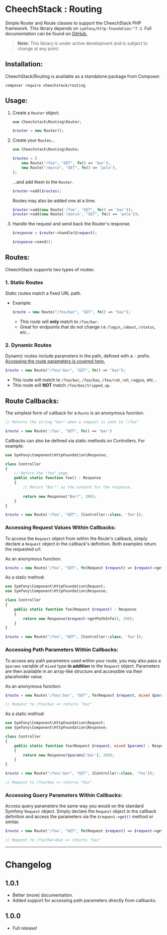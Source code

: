 # CheechStack : Routing

Simple Router and Route classes to support the CheechStack PHP framework. This library depends on `symfony/http-foundation:^7.3`. Full documentation can be found on [GitHub.](https://github.com/cheechstack/routing)

> **Note:** This library is under active development and is subject to change at any point.

## Installation:

CheechStack/Routing is available as a standalone package from Composer.

`composer require cheechstack/routing`

## Usage:

1. Create a `Router` object.

    ```php
    use Cheechstack\Routing\Router;
    
    $router = new Router();
    ```

2. Create your `Routes`...

    ```php
    use Cheechstack\Routing\Route;
    
    $routes = [
        new Route("/foo", "GET", fn() => 'bar'),
        new Route("/marco", "GET", fn() => 'polo'),
    ];
    ```

    ...and add them to the `Router`.

    ```php
    $router->add($routes);
    ```

    Routes may also be added one at a time.
    
    ```php
    $router->add(new Route('/foo', "GET", fn() => 'bar'));
    $router->add(new Route('/marco', "GET", fn() => 'polo'));
    ```

3. Handle the request and send back the Router's response. 

    ```php
    $response = $router->handle($request);
   
    $response->send();
    ```

## Routes:

CheechStack supports two types of routes:

### 1. Static Routes

Static routes match a fixed URL path.

- Example:
    ```php
    $route = new Route("/foo/bar", "GET", fn() => "baz");
    ```
  - This route will **only** match to `/foo/bar`.
  - Great for endpoints that do not change i.e `/login`, `/about`, `/status`, etc...

### 2. Dynamic Routes

Dynamic routes include parameters in the path, defined with a `:` prefix. [Accessing the route parameters is covered here.](#accessing-path-parameters-within-callbacks)


```php
$route = new Route("/foo/:bar", "GET", fn() => "baz");
```
- This route will match to `/foo/bar`, `/foo/baz`, `/foo/ruh_roh_raggie`, etc...
- This route will **NOT** match `/foo/baz/tripped_up`.

## Route Callbacks:

The simplest form of callback for a `Route` is an anonymous function.

```php
// Returns the string "bar" when a request is sent to "/foo"

$route = new Route('/foo', "GET", fn() => 'bar') 
```

Callbacks can also be defined via static methods on Controllers. For example:
```php
use Symfony\Component\HttpFoundation\Response;

class Controller
{
    // Return the "foo" page
    public static function foo() : Response
    {
        // Return "Bar!" as the content for the response.
        
        return new Response("Bar!", 200);
    }
}

$route = new Route('/foo', "GET", [Controller::class, 'foo']);
```

### Accessing Request Values Within Callbacks: 

To access the `Request` object from within the Route's callback, simply declare a `Request` object in the callback's definition. Both examples return the requested url.

As an anonymous function:
```php
$route = new Route('/foo', "GET", fn(Request $request) => $request->getPathInfo());
```
  
As a static method:
```php
use Symfony\Component\HttpFoundation\Request;
use Symfony\Component\HttpFoundation\Response;

class Controller
{
    public static function foo(Request $request) : Response
    {
        return new Response($request->getPathInfo(), 200);
    }
}

$route = new Route("/foo", "GET", [Controller::class, 'foo']);
```

### Accessing Path Parameters Within Callbacks:

To access any path parameters used within your route, you may also pass a `$params` variable of `mixed` type **in addition** to the `Request` object. Parameters are then available in an array-like structure and accessible via their placeholder value. 

As an anonymous function:
```php
$route = new Route('/foo/:bar', "GET", fn(Request $request, mixed $params) => $params['bar']);

// Request to /foo/baz => returns "baz"
```

As a static method:
```php
use Symfony\Component\HttpFoundation\Request;
use Symfony\Component\HttpFoundation\Response;

class Controller
{
    public static function foo(Request $request, mixed $params) : Response
    {
        return new Response($params['bar'], 200);
    }
}

$route = new Route("/foo/:bar", "GET", [Controller::class, 'foo']);

// Request to /foo/baz => returns "baz"
```

### Accessing Query Parameters Within Callbacks:

Access query parameters the same way you would on the standard Symfony `Request` object. Simply declare the `Request` object in the callback definition and access the parameters via the `$request->get()` method or similar.

```php
$route = new Route('/foo', "GET", fn(Request $request) => $request->get('bar'));

// Request to /foo?bar=baz => returns "baz"
```

---

# Changelog

## 1.0.1
- Better (more) documentation.
- Added support for accessing path parameters directly from callbacks.

## 1.0.0
- Full release!
